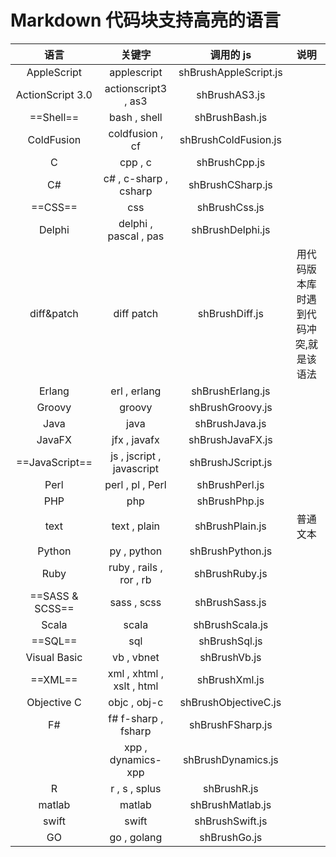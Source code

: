 # Markdown 代码块支持高亮的语言

|       语言       |          关键字           |       调用的 js       |                 说明                  |
| :--------------: | :-----------------------: | :-------------------: | :-----------------------------------: |
|   AppleScript    |        applescript        | shBrushAppleScript.js |                                       |
| ActionScript 3.0 |    actionscript3 , as3    |     shBrushAS3.js     |                                       |
|    ==Shell==     |       bash , shell        |    shBrushBash.js     |                                       |
|    ColdFusion    |      coldfusion , cf      | shBrushColdFusion.js  |                                       |
|        C         |          cpp , c          |     shBrushCpp.js     |                                       |
|        C#        |   c# , c-sharp , csharp   |   shBrushCSharp.js    |                                       |
|     ==CSS==      |            css            |     shBrushCss.js     |                                       |
|      Delphi      |   delphi , pascal , pas   |   shBrushDelphi.js    |                                       |
|    diff&patch    |        diff patch         |    shBrushDiff.js     | 用代码版本库时遇到代码冲突,就是该语法 |
|      Erlang      |       erl , erlang        |   shBrushErlang.js    |                                       |
|      Groovy      |          groovy           |   shBrushGroovy.js    |                                       |
|       Java       |           java            |    shBrushJava.js     |                                       |
|      JavaFX      |       jfx , javafx        |   shBrushJavaFX.js    |                                       |
|  ==JavaScript==  | js , jscript , javascript |   shBrushJScript.js   |                                       |
|       Perl       |     perl , pl , Perl      |    shBrushPerl.js     |                                       |
|       PHP        |            php            |     shBrushPhp.js     |                                       |
|       text       |       text , plain        |    shBrushPlain.js    |               普通文本                |
|      Python      |        py , python        |   shBrushPython.js    |                                       |
|       Ruby       |  ruby , rails , ror , rb  |    shBrushRuby.js     |                                       |
| ==SASS & SCSS==  |        sass , scss        |    shBrushSass.js     |                                       |
|      Scala       |           scala           |    shBrushScala.js    |                                       |
|     ==SQL==      |            sql            |     shBrushSql.js     |                                       |
|   Visual Basic   |        vb , vbnet         |     shBrushVb.js      |                                       |
|     ==XML==      | xml , xhtml , xslt , html |     shBrushXml.js     |                                       |
|   Objective C    |       objc , obj-c        | shBrushObjectiveC.js  |                                       |
|        F#        |    f# f-sharp , fsharp    |   shBrushFSharp.js    |                                       |
|                  |    xpp , dynamics-xpp     |  shBrushDynamics.js   |                                       |
|        R         |       r , s , splus       |      shBrushR.js      |                                       |
|      matlab      |          matlab           |   shBrushMatlab.js    |                                       |
|      swift       |           swift           |    shBrushSwift.js    |                                       |
|        GO        |        go , golang        |     shBrushGo.js      |                                       |
